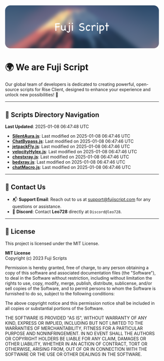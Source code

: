 ![Banner](.github/b.webp)

# 🌍 **We are Fuji Script**

Our global team of developers is dedicated to creating powerful, open-source scripts for Rise Client, designed to enhance your experience and unlock new possibilities! 🌟

---
<!-- SCRIPTS_NAVIGATION_START -->
## 📂 **Scripts Directory Navigation**

**Last Updated**: 2025-01-08 06:47:48 UTC

- **[SilentAura.js](scripts/SilentAura.js)**: Last modified on 2025-01-08 06:47:46 UTC
- **[ChatBypass.js](scripts/ChatBypass.js)**: Last modified on 2025-01-08 06:47:46 UTC
- **[jetpackFly.js](scripts/jetpackFly.js)**: Last modified on 2025-01-08 06:47:46 UTC
- **[velocityHylex.js](scripts/velocityHylex.js)**: Last modified on 2025-01-08 06:47:46 UTC
- **[chestxray.js](scripts/chestxray.js)**: Last modified on 2025-01-08 06:47:46 UTC
- **[bedxray.js](scripts/bedxray.js)**: Last modified on 2025-01-08 06:47:46 UTC
- **[chatMacro.js](scripts/chatMacro.js)**: Last modified on 2025-01-08 06:47:46 UTC

<!-- SCRIPTS_NAVIGATION_END -->

---

## 💬 **Contact Us**  
- 📬 **Support Email**: Reach out to us at [support@fujiscript.com](mailto:support@fujiscript.com) for any questions or assistance.  
- 💬 **Discord**: Contact **Leo728** directly at `Discord@leo728`.

---

## 📜 **License**

This project is licensed under the MIT License.  

**MIT License**  
Copyright (c) 2023 Fuji Scripts  

Permission is hereby granted, free of charge, to any person obtaining a copy of this software and associated documentation files (the "Software"), to deal in the Software without restriction, including without limitation the rights to use, copy, modify, merge, publish, distribute, sublicense, and/or sell copies of the Software, and to permit persons to whom the Software is furnished to do so, subject to the following conditions:  

The above copyright notice and this permission notice shall be included in all copies or substantial portions of the Software.  

THE SOFTWARE IS PROVIDED "AS IS", WITHOUT WARRANTY OF ANY KIND, EXPRESS OR IMPLIED, INCLUDING BUT NOT LIMITED TO THE WARRANTIES OF MERCHANTABILITY, FITNESS FOR A PARTICULAR PURPOSE AND NONINFRINGEMENT. IN NO EVENT SHALL THE AUTHORS OR COPYRIGHT HOLDERS BE LIABLE FOR ANY CLAIM, DAMAGES OR OTHER LIABILITY, WHETHER IN AN ACTION OF CONTRACT, TORT OR OTHERWISE, ARISING FROM, OUT OF OR IN CONNECTION WITH THE SOFTWARE OR THE USE OR OTHER DEALINGS IN THE SOFTWARE.  
